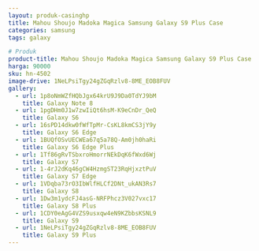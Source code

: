 ```yaml
---
layout: produk-casinghp
title: Mahou Shoujo Madoka Magica Samsung Galaxy S9 Plus Case
categories: samsung
tags: galaxy

# Produk
product-title: Mahou Shoujo Madoka Magica Samsung Galaxy S9 Plus Case
harga: 90000
sku: hn-4502
image-drive: 1NeLPsiTgy24gZGqRzlv8-8ME_EOB8FUV
gallery:
  - url: 1p8oNmWZfHQbJgx64krU9J9Da0TdYJ9bM
    title: Galaxy Note 8
  - url: 1pgDHm0J1w7zwIiQt6hsM-K9eCnDr_QeQ
    title: Galaxy S6
  - url: 16sPD14dkw0fWfTpMr-CsKL8kmCS3jY9y
    title: Galaxy S6 Edge
  - url: 1BUQfOSvUECWEa67q5a78Q-Am0jh0haRi
    title: Galaxy S6 Edge Plus
  - url: 1Tf86gRvTSbxroHmorrNEkDqK6fWxd6Wj
    title: Galaxy S7
  - url: 1-4rJ2dKq46gCW4HzmgST23RqHjxztPuV
    title: Galaxy S7 Edge
  - url: 1VDqba73rO3IbWlfHLCf2DNt_ukAN3Rs7
    title: Galaxy S8
  - url: 1Dw3m1ydcFJ4asG-NRFPhcz3V027vxc17
    title: Galaxy S8 Plus
  - url: 1CDY0eAgG4VZS9usxqw4eN9KZbbsKSNL9
    title: Galaxy S9
  - url: 1NeLPsiTgy24gZGqRzlv8-8ME_EOB8FUV
    title: Galaxy S9 Plus
---
```

